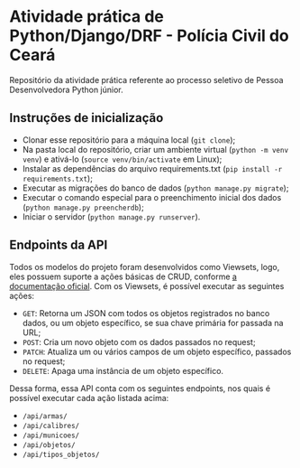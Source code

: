 # Atividade prática de Python/Django/DRF - Polícia Civil do Ceará

Repositório da atividade prática referente ao processo seletivo de Pessoa Desenvolvedora Python júnior.

## Instruções de inicialização

-   Clonar esse repositório para a máquina local (`git clone`);
-   Na pasta local do repositório, criar um ambiente virtual (`python -m venv venv`) e ativá-lo (`source venv/bin/activate` em Linux);
-   Instalar as dependências do arquivo requirements.txt (`pip install -r requirements.txt`);
-   Executar as migrações do banco de dados (`python manage.py migrate`);
-   Executar o comando especial para o preenchimento inicial dos dados (`python manage.py preencherdb`);
-   Iniciar o servidor (`python manage.py runserver`).

## Endpoints da API

Todos os modelos do projeto foram desenvolvidos como Viewsets, logo, eles possuem suporte a ações básicas de CRUD, conforme [a documentação oficial](https://www.django-rest-framework.org/api-guide/viewsets/#viewset-actions). Com os Viewsets, é possível executar as seguintes ações:

-   `GET`: Retorna um JSON com todos os objetos registrados no banco dados, ou um objeto específico, se sua chave primária for passada na URL;
-   `POST`: Cria um novo objeto com os dados passados no request;
-   `PATCH`: Atualiza um ou vários campos de um objeto específico, passados no request;
-   `DELETE`: Apaga uma instância de um objeto específico.

Dessa forma, essa API conta com os seguintes endpoints, nos quais é possível executar cada ação listada acima:

-   `/api/armas/`
-   `/api/calibres/`
-   `/api/municoes/`
-   `/api/objetos/`
-   `/api/tipos_objetos/`

